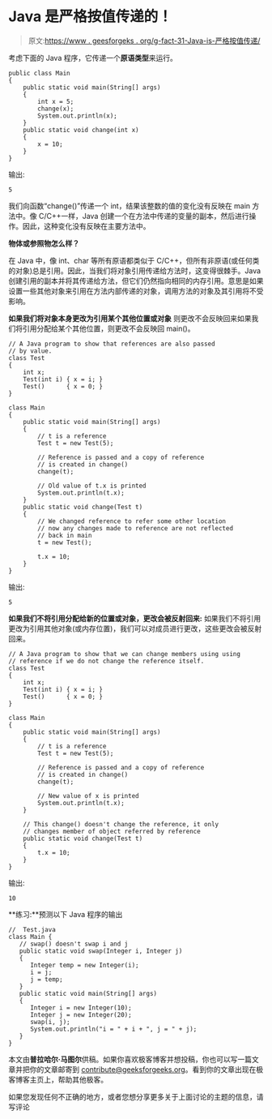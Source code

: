 # Java 是严格按值传递的！

> 原文:[https://www . geesforgeks . org/g-fact-31-Java-is-严格按值传递/](https://www.geeksforgeeks.org/g-fact-31-java-is-strictly-pass-by-value/)

考虑下面的 Java 程序，它传递一个**原语类型**来运行。

```
public class Main
{
    public static void main(String[] args)
    {
        int x = 5;
        change(x);
        System.out.println(x);
    }
    public static void change(int x)
    {
        x = 10;
    }
}
```

输出:

```
5
```

我们向函数“change()”传递一个 int，结果该整数的值的变化没有反映在 main 方法中。像 C/C++一样，Java 创建一个在方法中传递的变量的副本，然后进行操作。因此，这种变化没有反映在主要方法中。

**物体或参照物怎么样？**

在 Java 中，像 int、char 等所有原语都类似于 C/C++，但所有非原语(或任何类的对象)总是引用。因此，当我们将对象引用传递给方法时，这变得很棘手。Java 创建引用的副本并将其传递给方法，但它们仍然指向相同的内存引用。意思是如果设置一些其他对象来引用在方法内部传递的对象，调用方法的对象及其引用将不受影响。

**如果我们将对象本身更改为引用某个其他位置或对象**
则更改不会反映回来如果我们将引用分配给某个其他位置，则更改不会反映回 main()。

```
// A Java program to show that references are also passed
// by value.
class Test
{
    int x;
    Test(int i) { x = i; }
    Test()      { x = 0; }
}

class Main
{
    public static void main(String[] args)
    {
        // t is a reference
        Test t = new Test(5);

        // Reference is passed and a copy of reference
        // is created in change()
        change(t);

        // Old value of t.x is printed
        System.out.println(t.x);
    }
    public static void change(Test t)
    {
        // We changed reference to refer some other location
        // now any changes made to reference are not reflected
        // back in main
        t = new Test();

        t.x = 10;
    }
}
```

输出:

```
5
```

**如果我们不将引用分配给新的位置或对象，更改会被反射回来:**
如果我们不将引用更改为引用其他对象(或内存位置)，我们可以对成员进行更改，这些更改会被反射回来。

```
// A Java program to show that we can change members using using
// reference if we do not change the reference itself.
class Test
{
    int x;
    Test(int i) { x = i; }
    Test()      { x = 0; }
}

class Main
{
    public static void main(String[] args)
    {
        // t is a reference
        Test t = new Test(5);

        // Reference is passed and a copy of reference
        // is created in change()
        change(t);

        // New value of x is printed
        System.out.println(t.x);
    }

    // This change() doesn't change the reference, it only
    // changes member of object referred by reference
    public static void change(Test t)
    {
        t.x = 10;
    }
}
```

输出:

```
10
```

**练习:**预测以下 Java 程序的输出

```
//  Test.java
class Main {
   // swap() doesn't swap i and j
   public static void swap(Integer i, Integer j) 
   {
      Integer temp = new Integer(i);
      i = j;
      j = temp;
   }
   public static void main(String[] args) 
   {
      Integer i = new Integer(10);
      Integer j = new Integer(20);
      swap(i, j);
      System.out.println("i = " + i + ", j = " + j);
   }
}
```

本文由**普拉哈尔·马图尔**供稿。如果你喜欢极客博客并想投稿，你也可以写一篇文章并把你的文章邮寄到 contribute@geeksforgeeks.org。看到你的文章出现在极客博客主页上，帮助其他极客。

如果您发现任何不正确的地方，或者您想分享更多关于上面讨论的主题的信息，请写评论